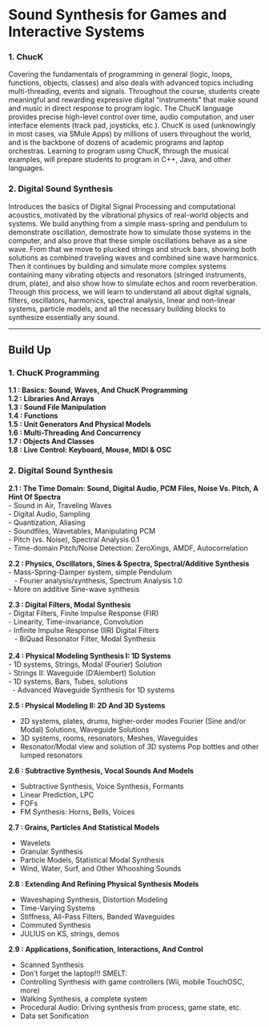 # Sound Synthesis for Games and Interactive Systems


### 1. ChucK
Covering the fundamentals of programming in general (logic, loops, functions, objects, classes) and also deals with advanced topics including multi-threading, events and signals. Throughout the course, students create meaningful and rewarding expressive digital “instruments” that make sound and music in direct response to program logic. The ChucK language provides precise high-level control over time, audio computation, and user interface elements (track pad, joysticks, etc.). ChucK is used (unknowingly in most cases, via SMule Apps) by millions of users throughout the world, and is the backbone of dozens of academic programs and laptop orchestras. Learning to program using ChucK, through the musical examples, will prepare students to program in C++, Java, and other languages.


### 2. Digital Sound Synthesis
Introduces the basics of Digital Signal Processing and computational acoustics, motivated by the vibrational physics of real-world objects and systems. We build anything from a simple mass-spring and pendulum to demonstrate oscillation, demostrate how to simulate those systems in the computer, and also prove that these simple oscillations behave as a sine wave. From that we move to plucked strings and struck bars, showing both solutions as combined traveling waves and combined sine wave harmonics. Then it continues by building and simulate more complex systems containing many vibrating objects and resonators (stringed instruments, drum, plate), and also show how to simulate echos and room reverberation. Through this process, we will learn to understand all about digital signals, filters, oscillators, harmonics, spectral analysis, linear and non-linear systems, particle models, and all the necessary building blocks to synthesize essentially any sound.

-----

## Build Up
### 1. ChucK Programming
__1.1 : Basics: Sound, Waves, And ChucK Programming__  
__1.2 : Libraries And Arrays__  
__1.3 : Sound File Manipulation__  
__1.4 : Functions__  
__1.5 : Unit Generators And Physical Models__  
__1.6 : Multi-Threading And Concurrency__  
__1.7 : Objects And Classes__  
__1.8 : Live Control: Keyboard, Mouse, MIDI & OSC__  


### 2. Digital Sound Synthesis
__2.1 : The Time Domain: Sound, Digital Audio, PCM Files, Noise Vs. Pitch, A Hint Of Spectra__  
    - Sound in Air, Traveling Waves  
    - Digital Audio, Sampling  
    - Quantization, Aliasing  
    - Soundfiles, Wavetables, Manipulating PCM  
    - Pitch (vs. Noise), Spectral Analysis 0.1  
    - Time-domain Pitch/Noise Detection: ZeroXings, AMDF, Autocorrelation    
    
__2.2 : Physics, Oscillators, Sines & Spectra, Spectral/Additive Synthesis__  
    - Mass-Spring-Damper system, simple Pendulum  
    - Fourier analysis/synthesis, Spectrum Analysis 1.0  
    - More on additive Sine-wave synthesis  
  
__2.3 : Digital Filters, Modal Synthesis__  
    - Digital Filters, Finite Impulse Response (FIR)  
    - Linearity, Time-invariance, Convolution  
    - Infinite Impulse Response (IIR) Digital Filters  
    - BiQuad Resonator Filter, Modal Synthesis  
      
__2.4 : Physical Modeling Synthesis I: 1D Systems__  
    - 1D systems, Strings, Modal (Fourier) Solution  
    - Strings II: Waveguide (D’Alembert) Solution  
    - 1D systems, Bars, Tubes, solutions  
    - Advanced Waveguide Synthesis for 1D systems  
  
__2.5 : Physical Modeling II: 2D And 3D Systems__ 
  - 2D systems, plates, drums, higher-order modes Fourier (Sine and/or Modal) Solutions, Waveguide Solutions
  - 3D systems, rooms, resonators, Meshes, Waveguides
  - Resonator/Modal view and solution of 3D systems Pop bottles and other lumped resonators
  
__2.6 : Subtractive Synthesis, Vocal Sounds And Models__ 
  - Subtractive Synthesis, Voice Synthesis, Formants
  - Linear Prediction, LPC
  - FOFs
  - FM Synthesis: Horns, Bells, Voices
  
__2.7 : Grains, Particles And Statistical Models__
  - Wavelets
  - Granular Synthesis
  - Particle Models, Statistical Modal Synthesis
  - Wind, Water, Surf, and Other Whooshing Sounds

__2.8 : Extending And Refining Physical Synthesis Models__ 
  - Waveshaping Synthesis, Distortion Modeling
  - Time-Varying Systems
  - Stiffness, All-Pass Filters, Banded Waveguides
  - Commuted Synthesis
  - JULIUS on KS, strings, demos

__2.9 : Applications, Sonification, Interactions, And Control__
  - Scanned Synthesis
  - Don’t forget the laptop!!! SMELT:
  - Controlling Synthesis with game controllers (Wii, mobile TouchOSC, more)
  - Walking Synthesis, a complete system
  - Procedural Audio: Driving synthesis from process, game state, etc.
  - Data set Sonification


